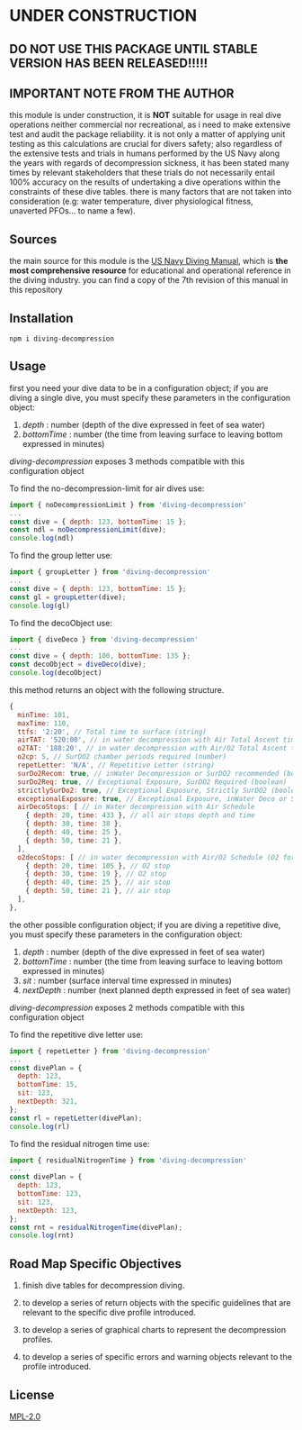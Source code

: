 # UNDER CONSTRUCTION

## DO NOT USE THIS PACKAGE UNTIL STABLE VERSION HAS BEEN RELEASED!!!!!

## IMPORTANT NOTE FROM THE AUTHOR
this module is under construction, it is **__NOT__** suitable for usage in real dive operations neither commercial nor recreational, as i need to make extensive test and audit the package reliability. it is not only a matter of applying unit testing as this calculations are crucial for divers safety; also regardless of the extensive tests and trials in humans performed by the US Navy along the years with regards of decompression sickness, it has been stated many times by relevant stakeholders that these trials do not necessarily entail 100% accuracy on the results of undertaking a dive operations within the constraints of these dive tables. there is many factors that are not taken into consideration (e.g: water temperature, diver physiological fitness, unaverted PFOs... to name a few). 

## Sources
the main source for this module is the [US Navy Diving Manual](https://en.wikipedia.org/wiki/U.S._Navy_Diving_Manual "US Navy Diving Manual Rev7"), which is __the most comprehensive resource__ for educational and operational reference in the diving industry. you can find a copy of the 7th revision of this manual in this repository


## Installation

```
npm i diving-decompression
```

## Usage

first you need your dive data to be in a configuration object; if you are diving a single dive, you must specify these parameters in the configuration object:

1. _depth_ : number (depth of the dive expressed in feet of sea water) 
2. _bottomTime_ : number (the time from leaving surface to leaving bottom expressed in minutes)

_diving-decompression_ exposes 3 methods compatible with this configuration object

To find the no-decompression-limit for air dives use:

```javascript
import { noDecompressionLimit } from 'diving-decompression'
...
const dive = { depth: 123, bottomTime: 15 };
const ndl = noDecompressionLimit(dive);
console.log(ndl)
```

To find the group letter use:

```javascript
import { groupLetter } from 'diving-decompression'
...
const dive = { depth: 123, bottomTime: 15 };
const gl = groupLetter(dive);
console.log(gl)
```

To find the decoObject use:

```javascript
import { diveDeco } from 'diving-decompression'
...
const dive = { depth: 100, bottomTime: 135 };
const decoObject = diveDeco(dive);
console.log(decoObject)
```
this  method returns an object with the following structure.

```javascript
{
  minTime: 101, 
  maxTime: 110,
  ttfs: '2:20', // Total time to surface (string)
  airTAT: '520:00', // in water decompression with Air Total Ascent time (string)
  o2TAT: '188:20', // in water decompression with Air/O2 Total Ascent time (string)
  o2cp: 5, // SurDO2 chamber periods required (number)
  repetLetter: 'N/A', // Repetitive Letter (string)
  surDo2Recom: true, // inWater Decompression or SurDO2 recommended (boolean)
  surDo2Req: true, // Exceptional Exposure, SurDO2 Required (boolean)
  strictlySurDo2: true, // Exceptional Exposure, Strictly SurDO2 (boolean)
  exceptionalExposure: true, // Exceptional Exposure, inWater Deco or SurDO2 Required (boolean)
  airDecoStops: [ // in Water decompression with Air Schedule
    { depth: 20, time: 433 }, // all air stops depth and time
    { depth: 30, time: 38 },
    { depth: 40, time: 25 },
    { depth: 50, time: 21 },
  ],
  o2decoStops: [ // in water decompression with Air/O2 Schedule (O2 for the 30' and 20')
    { depth: 20, time: 105 }, // O2 stop
    { depth: 30, time: 19 }, // O2 stop
    { depth: 40, time: 25 }, // air stop
    { depth: 50, time: 21 }, // air stop
  ],
},
```


the other possible configuration object; if you are diving a repetitive dive, you must specify these parameters in the configuration object:

1. _depth_ : number (depth of the dive expressed in feet of sea water) 
2. _bottomTime_ : number (the time from leaving surface to leaving bottom expressed in minutes)
3. _sit_ : number (surface interval time expressed in minutes)
4. _nextDepth_ : number (next planned depth expressed in feet of sea water)

_diving-decompression_ exposes 2 methods compatible with this configuration object

To find the repetitive dive letter use:

```javascript
import { repetLetter } from 'diving-decompression'
...
const divePlan = { 
  depth: 123, 
  bottomTime: 15, 
  sit: 123,
  nextDepth: 321,
};
const rl = repetLetter(divePlan);
console.log(rl)
```

To find the residual nitrogen time use:

```javascript
import { residualNitrogenTime } from 'diving-decompression'
...
const divePlan = { 
  depth: 123, 
  bottomTime: 123, 
  sit: 123,
  nextDepth: 123,
};
const rnt = residualNitrogenTime(divePlan);
console.log(rnt)
```

## Road Map Specific Objectives

1. finish dive tables for decompression diving.

2. to develop a series of return objects with the specific guidelines that are relevant to the specific dive profile introduced.

3. to develop a series of graphical charts to represent the decompression profiles.

4. to develop a series of specific errors and warning objects relevant to the profile introduced.

## License
[MPL-2.0](https://choosealicense.com/licenses/mpl-2.0/)
